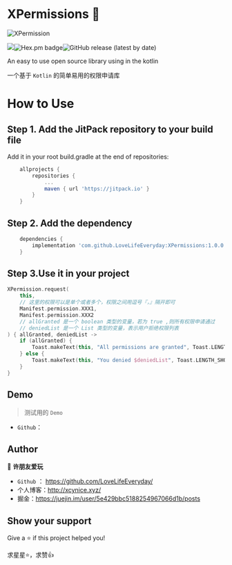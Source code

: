 # XPermissions 👋

![XPermission](https://cdn.jsdelivr.net/gh/LoveLifeEveryday/FigureBed@master/typora202004/24/111347-434501.png)

[![](https://jitpack.io/v/LoveLifeEveryday/XPermissions.svg)](https://jitpack.io/#LoveLifeEveryday/XPermissions)![Hex.pm badge](https://img.shields.io/badge/license-Apache%202-blue)![GitHub release (latest by date)](https://img.shields.io/github/v/release/LoveLifeEveryday/XPermissions)

An easy to use open source library using in the kotlin

一个基于 `Kotlin` 的简单易用的权限申请库

# How to Use

## **Step 1.** Add the JitPack repository to your build file

Add it in your root build.gradle at the end of repositories:

```groovy
	allprojects {
		repositories {
			...
			maven { url 'https://jitpack.io' }
		}
	}
```

## **Step 2.** Add the dependency

```groovy
	dependencies {
		implementation 'com.github.LoveLifeEveryday:XPermissions:1.0.0'
	}
```

## Step 3.Use it in your project

```kotlin
XPermission.request(
    this,
    // 这里的权限可以是单个或者多个，权限之间用逗号『，』隔开即可
    Manifest.permission.XXX1,
    Manifest.permission.XXX2
    // allGranted 是一个 boolean 类型的变量，若为 true ,则所有权限申请通过
    // deniedList 是一个 List 类型的变量，表示用户拒绝权限列表
) { allGranted, deniedList ->
    if (allGranted) {
        Toast.makeText(this, "All permissions are granted", Toast.LENGTH_SHORT).show()
    } else {
        Toast.makeText(this, "You denied $deniedList", Toast.LENGTH_SHORT).show()
    }
}
```



## Demo

> 测试用的 `Demo`

- `Github`：

## Author

👤 **许朋友爱玩**

- `Github` ： https://github.com/LoveLifeEveryday/
- 个人博客：http://xcynice.xyz/
- 掘金：https://juejin.im/user/5e429bbc5188254967066d1b/posts

## Show your support

Give a ⭐️ if this project helped you!

求星星⭐️，求赞👍
